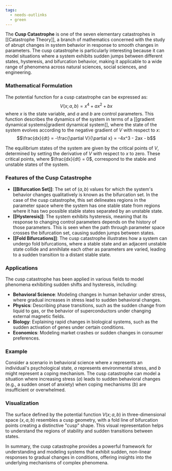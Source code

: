 ```yaml
---
tags:
  - needs-outlinks
  - green
---
```


The **Cusp Catastrophe** is one of the seven elementary catastrophes in [[Catastrophe Theory]], a branch of mathematics concerned with the study of abrupt changes in system behavior in response to smooth changes in parameters. The cusp catastrophe is particularly interesting because it can model situations where a system exhibits sudden jumps between different states, hysteresis, and bifurcation behavior, making it applicable to a wide range of phenomena across natural sciences, social sciences, and engineering.

### Mathematical Formulation

The potential function for a cusp catastrophe can be expressed as:
$$V(x; a, b) = x^4 + ax^2 + bx$$
where $x$ is the state variable, and $a$ and $b$ are control parameters. This function describes the dynamics of the system in terms of a [[gradient dynamical systems|gradient dynamical system]], where the state of the system evolves according to the negative gradient of $V$ with respect to $x$:
$$\frac{dx}{dt} = -\frac{\partial V}{\partial x} = -4x^3 - 2ax - b$$

The equilibrium states of the system are given by the critical points of $V$, determined by setting the derivative of $V$ with respect to $x$ to zero. These critical points, where $\frac{dx}{dt} = 0$, correspond to the stable and unstable states of the system.

### Features of the Cusp Catastrophe

- **[[Bifurcation Set]]**: The set of $(a, b)$ values for which the system's behavior changes qualitatively is known as the bifurcation set. In the case of the cusp catastrophe, this set delineates regions in the parameter space where the system has one stable state from regions where it has two possible stable states separated by an unstable state.
- **[[Hysteresis]]**: The system exhibits hysteresis, meaning that its response to changing control parameters depends on the history of those parameters. This is seen when the path through parameter space crosses the bifurcation set, causing sudden jumps between states.
- **[[Fold Bifurcations]]**: The cusp catastrophe illustrates how a system can undergo fold bifurcations, where a stable state and an adjacent unstable state collide and annihilate each other as parameters are varied, leading to a sudden transition to a distant stable state.

### Applications

The cusp catastrophe has been applied in various fields to model phenomena exhibiting sudden shifts and hysteresis, including:

- **Behavioral Science**: Modeling changes in human behavior under stress, where gradual increases in stress lead to sudden behavioral changes.
- **Physics**: Describing phase transitions, such as the sudden change from liquid to gas, or the behavior of superconductors under changing external magnetic fields.
- **Biology**: Explaining rapid changes in biological systems, such as the sudden activation of genes under certain conditions.
- **Economics**: Modeling market crashes or sudden changes in consumer preferences.

### Example

Consider a scenario in behavioral science where $x$ represents an individual's psychological state, $a$ represents environmental stress, and $b$ might represent a coping mechanism. The cusp catastrophe can model a situation where increasing stress ($a$) leads to sudden behavioral changes (e.g., a sudden onset of anxiety) when coping mechanisms ($b$) are insufficient or overwhelmed.

### Visualization

The surface defined by the potential function $V(x; a, b)$ in three-dimensional space $(x, a, b)$ resembles a cusp geometry, with a fold line of bifurcation points creating a distinctive "cusp" shape. This visual representation helps to understand the regions of stability and sudden transitions between states.

In summary, the cusp catastrophe provides a powerful framework for understanding and modeling systems that exhibit sudden, non-linear responses to gradual changes in conditions, offering insights into the underlying mechanisms of complex phenomena.